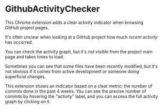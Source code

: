 # GithubActivityChecker

This Chrome extension adds a clear activity indicator when browsing GitHub project pages.

It's often unclear when looking at a GitHub project how much *recent activity* has occurred. 

You can check the activity graph, but it's not visible from the project main page and takes times to load.

Sometimes you can see that some files have been recently modified, but it's not obvious if it comes from active development or someone doing superficial changes.

This extension shows an indicator based on a clear metric: the number of commits done in the past 4 weeks. You can see the precise number of commits by hovering the "activity" label, and you can access the full activity graph by clicking on it.